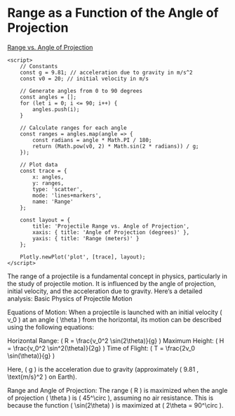 # Range as a Function of the Angle of Projection

[Range vs. Angle of Projection](index.html)

<div id="plot" source="index.html">

    <script>
        // Constants
        const g = 9.81; // acceleration due to gravity in m/s^2
        const v0 = 20; // initial velocity in m/s

        // Generate angles from 0 to 90 degrees
        const angles = [];
        for (let i = 0; i <= 90; i++) {
            angles.push(i);
        }

        // Calculate ranges for each angle
        const ranges = angles.map(angle => {
            const radians = angle * Math.PI / 180;
            return (Math.pow(v0, 2) * Math.sin(2 * radians)) / g;
        });

        // Plot data
        const trace = {
            x: angles,
            y: ranges,
            type: 'scatter',
            mode: 'lines+markers',
            name: 'Range'
        };

        const layout = {
            title: 'Projectile Range vs. Angle of Projection',
            xaxis: { title: 'Angle of Projection (degrees)' },
            yaxis: { title: 'Range (meters)' }
        };

        Plotly.newPlot('plot', [trace], layout);
    </script>
</div>
The range of a projectile is a fundamental concept in physics, particularly in the study of projectile motion. It is influenced by the angle of projection, initial velocity, and the acceleration due to gravity. Here’s a detailed analysis:
Basic Physics of Projectile Motion

Equations of Motion: When a projectile is launched with an initial velocity ( v_0 ) at an angle ( \theta ) from the horizontal, its motion can be described using the following equations:

Horizontal Range: ( R = \frac{v_0^2 \sin(2\theta)}{g} )
Maximum Height: ( H = \frac{v_0^2 \sin^2(\theta)}{2g} )
Time of Flight: ( T = \frac{2v_0 \sin(\theta)}{g} )

Here, ( g ) is the acceleration due to gravity (approximately ( 9.81 , \text{m/s}^2 ) on Earth).

Range and Angle of Projection: The range ( R ) is maximized when the angle of projection ( \theta ) is ( 45^\circ ), assuming no air resistance. This is because the function ( \sin(2\theta) ) is maximized at ( 2\theta = 90^\circ ).




